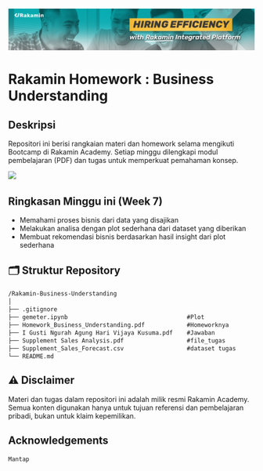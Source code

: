 [![banner1](rakaminacademy_cover.jpg)](https://www.rakamin.com/)

# Rakamin Homework : Business Understanding

## Deskripsi

Repositori ini berisi rangkaian materi dan homework selama mengikuti Bootcamp di Rakamin Academy. Setiap minggu dilengkapi modul pembelajaran (PDF) dan tugas untuk memperkuat pemahaman konsep.

<img src="https://user-images.githubusercontent.com/74038190/212284100-561aa473-3905-4a80-b561-0d28506553ee.gif" width="900">

## Ringkasan Minggu ini (Week 7)
- Memahami proses bisnis dari data yang disajikan
- Melakukan analisa dengan plot sederhana dari dataset yang diberikan
- Membuat rekomendasi bisnis berdasarkan hasil insight dari plot sederhana

## 🗂️ Struktur Repository

```
/Rakamin-Business-Understanding
│
├── .gitignore
├── gemeter.ipynb                                  #Plot
├── Homework_Business_Understanding.pdf            #Homeworknya
├── I Gusti Ngurah Agung Hari Vijaya Kusuma.pdf    #Jawaban
├── Supplement Sales Analysis.pdf                  #file_tugas
├── Supplement_Sales_Forecast.csv                  #dataset tugas
└── README.md
```
## ⚠️ Disclaimer

Materi dan tugas dalam repositori ini adalah milik resmi Rakamin Academy. Semua konten digunakan hanya untuk tujuan referensi dan pembelajaran pribadi, bukan untuk klaim kepemilikan.


## Acknowledgements

```
Mantap
```